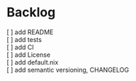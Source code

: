 # Backlog

[ ] add README  
[ ] add tests  
[ ] add CI  
[ ] add License  
[ ] add default.nix  
[ ] add semantic versioning, CHANGELOG

